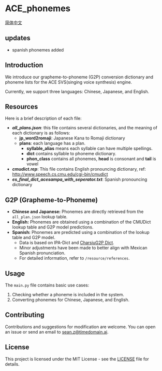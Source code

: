 # ACE_phonemes  
[简体中文](docs/README_CN.md)

## updates
- spanish phonemes added


## Introduction

We introduce our grapheme-to-phoneme (G2P) conversion dictionary and phoneme lists for the ACE SVS(singing voice synthesis) engine.

Currently, we support three languages: Chinese, Japanese, and English.

## Resources

Here is a brief description of each file:

- ***all_plans.json***: this file contains several dictionaries, and the meaning of each dictionary is as follows: 
    - **jp_word2romaji**: Japanese Kana to Romaji dictionary
    - **plans**: each language has a plan. 
        - **syllable_alias** means each syllable can have multiple spellings. 
        - **dict** contains syllable to phoneme dictionary. 
        - **phon_class** contains all phonemes, **head** is consonant and **tail** is vowel
- ***cmudict.rep***: This file contains English pronouncing dictionary, ref: http://www.speech.cs.cmu.edu/cgi-bin/cmudict
- ***es_final_dict_acesampa_with_seperator.txt***: Spanish pronouncing dictionary

## G2P (Grapheme-to-Phoneme)

- **Chinese and Japanese:** Phonemes are directly retrieved from the `all_plan.json` lookup table.
- **English:** Phonemes are obtained using a combination of the CMUDict lookup table and G2P model predictions.
- **Spanish:** Phonemes are predicted using a combination of the lookup table and G2P model.  
    - Data is based on IPA-Dict and [CharsiuG2P Dict](https://github.com/lingjzhu/CharsiuG2P/tree/main/dicts).  
    - Minor adjustments have been made to better align with Mexican Spanish pronunciation.  
    - For detailed information, refer to `/resource/references`.

## Usage

The `main.py` file contains basic use cases:
1. Checking whether a phoneme is included in the system.
2. Converting phonemes for Chinese, Japanese, and English.

## Contributing

Contributions and suggestions for modification are welcome. You can open an issue or send an email to sean.z@timedomain.ai.

## License

This project is licensed under the MIT License - see the [LICENSE](LICENSE) file for details.
